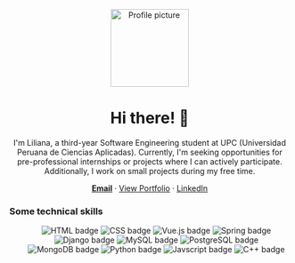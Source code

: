 <div align="center">
  <img src="https://octodex.github.com/images/pusheencat.png" style="height: 10em; width: auto;" alt="Profile picture">
  <h1>Hi there! 👋</h1>
  <p>
  I'm Liliana, a third-year Software Engineering student at UPC (Universidad Peruana de Ciencias Aplicadas). Currently, I'm seeking opportunities for pre-professional internships or projects where I can actively participate. Additionally, I work on small projects during my free time.
  </p>
</div>
<div>
  <p align="center">
    <a href="mailto:lilifuye72@gmail.com" title="lilifuye72@gmail.com"><strong>Email</strong></a>
    ·
    <a href="https://lilianafu.netlify.app/" target="_blank">View Portfolio</a>
    ·
    <a href="https://www.linkedin.com/in/lilianafuye/" target="_blank" title="Checkout Liliana Fu's LinkedIn">LinkedIn</a>
  </p>
</div>
<div>
  <h3>Some technical skills</h3>
  <ul align="center">
    <img class="h-8 w-auto rounded-lg" src="https://img.shields.io/badge/HTML5-E34F26?style=for-the-badge&logo=html5&logoColor=white" alt="HTML badge"/>
    <img class="h-8 w-auto rounded-lg" src="https://img.shields.io/badge/CSS-239120?&style=for-the-badge&logo=css3&logoColor=white" alt="CSS badge"/>
    <img class="h-8 w-auto rounded-lg" src="https://img.shields.io/badge/Vue.js-35495E?style=for-the-badge&logo=vue.js&logoColor=4FC08D" alt="Vue.js badge"/>
    <img class="h-8 w-auto rounded-lg" src="https://img.shields.io/badge/Spring-6DB33F?style=for-the-badge&logo=spring&logoColor=white" alt="Spring badge"/>
    <img class="h-8 w-auto rounded-lg" src="https://img.shields.io/badge/Django-092E20?style=for-the-badge&logo=django&logoColor=white" alt="Django badge"/>
    <img class="h-8 w-auto rounded-lg" src="https://img.shields.io/badge/MySQL-00000F?style=for-the-badge&logo=mysql&logoColor=white" alt="MySQL badge"/>
    <img class="h-8 w-auto rounded-lg" src="https://img.shields.io/badge/PostgreSQL-316192?style=for-the-badge&logo=postgresql&logoColor=white" alt="PostgreSQL badge"/>
    <img class="h-8 w-auto rounded-lg" src="https://img.shields.io/badge/MongoDB-4EA94B?style=for-the-badge&logo=mongodb&logoColor=white" alt="MongoDB badge"/>
    <img class="h-8 w-auto rounded-lg" src="https://img.shields.io/badge/Python-14354C?style=for-the-badge&logo=python&logoColor=white" alt="Python badge"/>
    <img class="h-8 w-auto rounded-lg" src="https://img.shields.io/badge/JavaScript-F7DF1E?style=for-the-badge&logo=javascript&logoColor=black" alt="Javscript badge"/>
    <img class="h-8 w-auto rounded-lg" src="https://img.shields.io/badge/C%2B%2B-00599C?style=for-the-badge&logo=c%2B%2B&logoColor=white" alt="C++ badge"/>
  </ul>
</div>
